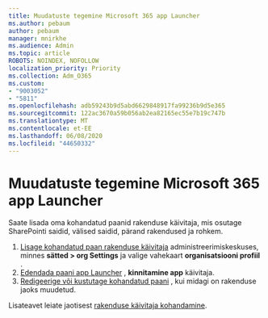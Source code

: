 ```yaml
---
title: Muudatuste tegemine Microsoft 365 app Launcher
ms.author: pebaum
author: pebaum
manager: mnirkhe
ms.audience: Admin
ms.topic: article
ROBOTS: NOINDEX, NOFOLLOW
localization_priority: Priority
ms.collection: Adm_O365
ms.custom:
- "9003052"
- "5811"
ms.openlocfilehash: adb59243b9d5abd6629848917fa99236b9d5e365
ms.sourcegitcommit: 122ac3670a59b056ab2ea82165ec55e7b19c747b
ms.translationtype: MT
ms.contentlocale: et-EE
ms.lasthandoff: 06/08/2020
ms.locfileid: "44650332"
---
```

# <a name="make-changes-to-the-microsoft-365-app-launcher"></a>Muudatuste tegemine Microsoft 365 app Launcher

Saate lisada oma kohandatud paanid rakenduse käivitaja, mis osutage SharePointi saidid, välised saidid, pärand rakendused ja rohkem.

1. [Lisage kohandatud paan rakenduse käivitaja](https://docs.microsoft.com/microsoft-365/admin/manage/customize-the-app-launcher) administreerimiskeskuses, minnes **sätted > org Settings** ja valige vahekaart **organisatsiooni profiil** .
2. [Edendada paani app Launcher](https://docs.microsoft.com/microsoft-365/admin/manage/customize-the-app-launcher#promote-the-tile-to-app-launcher) , **kinnitamine app** käivitaja.
3. [Redigeerige või kustutage kohandatud paani](https://docs.microsoft.com/microsoft-365/admin/manage/customize-the-app-launcher#edit-or-delete-a-custom-tile) , kui midagi on rakenduse jaoks muudetud.

Lisateavet leiate jaotisest [rakenduse käivitaja kohandamine](https://docs.microsoft.com/microsoft-365/admin/manage/customize-the-app-launcher).
